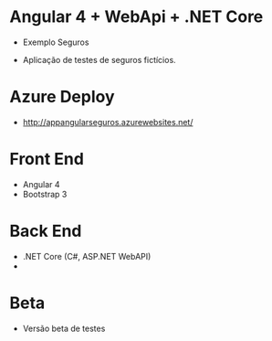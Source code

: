 # Angular 4 + WebApi + .NET Core

- Exemplo Seguros

- Aplicação de testes de seguros fictícios. 

# Azure Deploy
- http://appangularseguros.azurewebsites.net/

# Front End
- Angular 4
- Bootstrap 3

# Back End
- .NET Core (C#, ASP.NET WebAPI)
- 

# Beta
- Versão beta de testes

